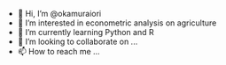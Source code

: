 - 👋 Hi, I’m @okamuraiori
- 👀 I’m interested in econometric analysis on agriculture
- 🌱 I’m currently learning Python and R
- 💞️ I’m looking to collaborate on ...
- 📫 How to reach me ...

<!---
okamuraiori/okamuraiori is a ✨ special ✨ repository because its `README.md` (this file) appears on your GitHub profile.
You can click the Preview link to take a look at your changes.
--->
